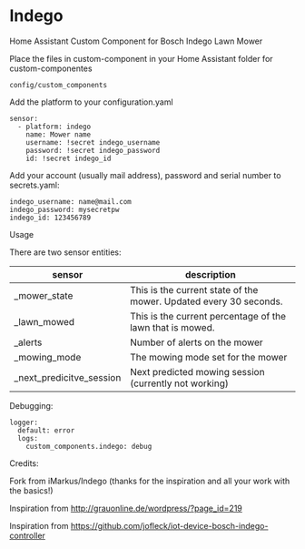 # Indego
Home Assistant Custom Component for Bosch Indego Lawn Mower

Place the files in custom-component in your Home Assistant folder for custom-componentes

    config/custom_components
    
Add the platform to your configuration.yaml

    sensor:
      - platform: indego
        name: Mower name
        username: !secret indego_username
        password: !secret indego_password
        id: !secret indego_id

Add your account (usually mail address), password and serial number to secrets.yaml: 

    indego_username: name@mail.com
    indego_password: mysecretpw
    indego_id: 123456789

Usage

There are two sensor entities:

|sensor | description|
|-------|------------|
|<name>_mower_state | This is the current state of the mower. Updated every 30 seconds.|
|<name>_lawn_mowed | This is the current percentage of the lawn that is mowed.|
|<name>_alerts | Number of alerts on the mower|
|<name>_mowing_mode | The mowing mode set for the mower|
|<name>_next_predicitve_session | Next predicted mowing session (currently not working)|


Debugging:

    logger:
      default: error
      logs:
        custom_components.indego: debug


Credits:

Fork from iMarkus/Indego (thanks for the inspiration and all your work with the basics!)

Inspiration from http://grauonline.de/wordpress/?page_id=219

Inspiration from https://github.com/jofleck/iot-device-bosch-indego-controller
